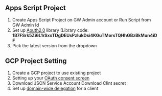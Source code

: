 ## Apps Script Project
1. Create Apps Script Project on GW Admin account or Run Script from GW Admin Id
2. Set up [Aouth2.0](https://github.com/googleworkspace/apps-script-oauth2#setup) library (Library code: **1B7FSrk5Zi6L1rSxxTDgDEUsPzlukDsi4KGuTMorsTQHhGBzBkMun4iDF**
3. Pick the latest version from the dropdown 

## GCP Project Setting
1. Create a GCP project to use existing project
2. Setting up your [OAuth consent screen ](https://support.google.com/cloud/answer/10311615)
3. Download JSON Service Account Download Clint secret
5. Set up [domain-wide delegation](https://support.google.com/a/answer/162106) for a client
